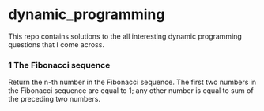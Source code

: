 # dynamic_programming
This repo contains solutions to the all interesting dynamic programming questions that I come across.

### 1 The Fibonacci sequence
Return the n-th number in the Fibonacci sequence. The first two numbers in the Fibonacci sequence are equal to 1; any other number is equal to sum of the preceding two numbers.
